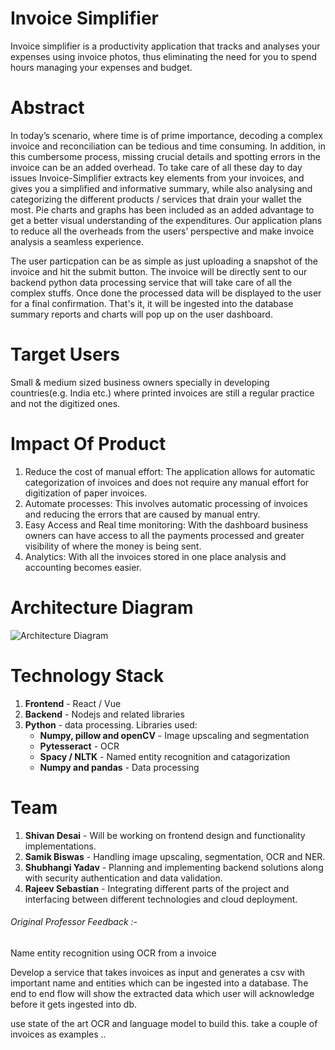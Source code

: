 # Invoice Simplifier
Invoice simplifier is a productivity application that tracks and analyses your expenses using invoice photos, thus eliminating the need for you to spend hours managing your expenses and budget.

# Abstract
In today’s scenario, where time is of prime importance, decoding a complex invoice and reconciliation can be tedious and time consuming. In addition, in this cumbersome process, missing crucial details and spotting errors in the invoice can be an added overhead. To take care of all these day to day issues Invoice-Simplifier extracts key elements from your invoices, and gives you a simplified and informative summary, while also analysing and categorizing the different products / services that drain your wallet the most. Pie charts and graphs has been included as an added advantage to get a better visual understanding of the expenditures. Our application plans to reduce all the overheads from the users’ perspective and make invoice analysis a seamless experience.

The user particpation can be as simple as just uploading a snapshot of the invoice and hit the submit button. The invoice will be directly sent to our backend python data processing service that will take care of all the complex stuffs. Once done the processed data will be displayed to the user for a final confirmation. That's it, it will be ingested into the database summary reports and charts will pop up on the user dashboard.

# Target Users
Small & medium sized business owners specially in developing countries(e.g. India etc.) where printed invoices are still a regular practice and not the digitized ones.

# Impact Of Product
1. Reduce the cost of manual effort: The application allows for automatic categorization of invoices and does not require any manual effort for digitization of paper invoices.
2. Automate processes: This involves automatic processing of invoices and reducing the errors that are caused by manual entry.
3. Easy Access and Real time monitoring: With the dashboard business owners can have access to all the payments processed and greater visibility of where the money is being sent.
4. Analytics: With all the invoices stored in one place analysis and accounting becomes easier.

# Architecture Diagram
![Architecture Diagram](https://github.com/SJSUFall2019-CMPE272/Invoice-Simplifier/blob/master/Architecture.jpg)

# Technology Stack
1. __Frontend__ - React / Vue
2. __Backend__ - Nodejs and related libraries
3. __Python__ - data processing. Libraries used:
    * __Numpy, pillow and openCV__ - Image upscaling and segmentation
    * __Pytesseract__ - OCR
    * __Spacy / NLTK__ - Named entity recognition and catagorization
    * __Numpy and pandas__ - Data processing
    
    
# Team
1. __Shivan Desai__ - Will be working on frontend design and functionality implementations.
2. __Samik Biswas__ - Handling image upscaling, segmentation, OCR and NER.
3. __Shubhangi Yadav__ - Planning and implementing backend solutions along with security authentication and data validation.
4. __Rajeev Sebastian__ - Integrating different parts of the project and interfacing between different technologies and cloud deployment.

###### Original Professor Feedback :-
Name entity recognition using OCR from a invoice

Develop a service that takes invoices as input and generates a csv with important name and entities which can be ingested into a database. The end to end flow will show the extracted data which user will acknowledge before it gets ingested into db.

use state of the art OCR and language model to build this. take a couple of invoices as examples ..

